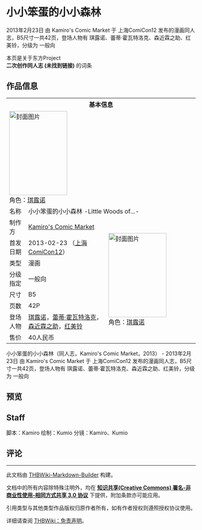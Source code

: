 # 小小笨蛋的小小森林

<!-- source html: G:\repos\THBWiki-Markdown-Builder\THBWikiMarkdown\Temp\main\5\5b\ns0%3A%E5%B0%8F%E5%B0%8F%E7%AC%A8%E8%9B%8B%E7%9A%84%E5%B0%8F%E5%B0%8F%E6%A3%AE%E6%9E%97.html -->

2013年2月23日 由 Kamiro's Comic Market 于 上海ComiCon12 发布的漫画同人志，B5尺寸一共42页，登场人物有 琪露诺、蕾蒂·霍瓦特洛克、森近霖之助、红美铃，分级为 一般向

本页是关于东方Project  
 **二次创作同人志 (未找到链接)** 的词条

## 作品信息

<table><tbody><tr><th colspan="3">基本信息</th></tr><tr><td class="cover-artwork-mobile" colspan="2"><a href="./文件-小小笨蛋的小小森林封面.jpg.md" class="image" title="封面图片"><img alt="封面图片" src="https://upload.thwiki.cc/thumb/a/a4/%E5%B0%8F%E5%B0%8F%E7%AC%A8%E8%9B%8B%E7%9A%84%E5%B0%8F%E5%B0%8F%E6%A3%AE%E6%9E%97%E5%B0%81%E9%9D%A2.jpg/154px-%E5%B0%8F%E5%B0%8F%E7%AC%A8%E8%9B%8B%E7%9A%84%E5%B0%8F%E5%B0%8F%E6%A3%AE%E6%9E%97%E5%B0%81%E9%9D%A2.jpg" decoding="async" loading="lazy" width="154" height="224" srcset="https://upload.thwiki.cc/thumb/a/a4/%E5%B0%8F%E5%B0%8F%E7%AC%A8%E8%9B%8B%E7%9A%84%E5%B0%8F%E5%B0%8F%E6%A3%AE%E6%9E%97%E5%B0%81%E9%9D%A2.jpg/231px-%E5%B0%8F%E5%B0%8F%E7%AC%A8%E8%9B%8B%E7%9A%84%E5%B0%8F%E5%B0%8F%E6%A3%AE%E6%9E%97%E5%B0%81%E9%9D%A2.jpg 1.5x, https://upload.thwiki.cc/thumb/a/a4/%E5%B0%8F%E5%B0%8F%E7%AC%A8%E8%9B%8B%E7%9A%84%E5%B0%8F%E5%B0%8F%E6%A3%AE%E6%9E%97%E5%B0%81%E9%9D%A2.jpg/308px-%E5%B0%8F%E5%B0%8F%E7%AC%A8%E8%9B%8B%E7%9A%84%E5%B0%8F%E5%B0%8F%E6%A3%AE%E6%9E%97%E5%B0%81%E9%9D%A2.jpg 2x" data-file-width="2752" data-file-height="4000"></a><div class="cover-char">角色：<a href="./琪露诺.md" title="琪露诺">琪露诺</a></div></td>
</tr><tr><td class="label">名称</td><td colspan="2"> 小小笨蛋的小小森林 -Little Woods of...- </td></tr><tr><td class="label">制作方</td><td><a href="./Kamiro's_Comic_Market.md" title="Kamiro&#39;s Comic Market">Kamiro's Comic Market</a></td><td class="cover-artwork" rowspan="8" style="min-width:224px;"><a href="./文件-小小笨蛋的小小森林封面.jpg.md" class="image" title="封面图片"><img alt="封面图片" src="https://upload.thwiki.cc/thumb/a/a4/%E5%B0%8F%E5%B0%8F%E7%AC%A8%E8%9B%8B%E7%9A%84%E5%B0%8F%E5%B0%8F%E6%A3%AE%E6%9E%97%E5%B0%81%E9%9D%A2.jpg/154px-%E5%B0%8F%E5%B0%8F%E7%AC%A8%E8%9B%8B%E7%9A%84%E5%B0%8F%E5%B0%8F%E6%A3%AE%E6%9E%97%E5%B0%81%E9%9D%A2.jpg" decoding="async" loading="lazy" width="154" height="224" srcset="https://upload.thwiki.cc/thumb/a/a4/%E5%B0%8F%E5%B0%8F%E7%AC%A8%E8%9B%8B%E7%9A%84%E5%B0%8F%E5%B0%8F%E6%A3%AE%E6%9E%97%E5%B0%81%E9%9D%A2.jpg/231px-%E5%B0%8F%E5%B0%8F%E7%AC%A8%E8%9B%8B%E7%9A%84%E5%B0%8F%E5%B0%8F%E6%A3%AE%E6%9E%97%E5%B0%81%E9%9D%A2.jpg 1.5x, https://upload.thwiki.cc/thumb/a/a4/%E5%B0%8F%E5%B0%8F%E7%AC%A8%E8%9B%8B%E7%9A%84%E5%B0%8F%E5%B0%8F%E6%A3%AE%E6%9E%97%E5%B0%81%E9%9D%A2.jpg/308px-%E5%B0%8F%E5%B0%8F%E7%AC%A8%E8%9B%8B%E7%9A%84%E5%B0%8F%E5%B0%8F%E6%A3%AE%E6%9E%97%E5%B0%81%E9%9D%A2.jpg 2x" data-file-width="2752" data-file-height="4000"></a><div class="cover-char">角色：<a href="./琪露诺.md" title="琪露诺">琪露诺</a></div></td>
</tr><tr><td class="label">首发日期</td><td>2013-02-23&#160;（<a href="/展会作品列表?e=%E4%B8%8A%E6%B5%B7ComiCon%2312">上海ComiCon12</a>）</td></tr><tr><td class="label">类型</td><td>漫画</td></tr><tr><td class="label">分级指定</td><td>一般向</td></tr><tr><td class="label">尺寸</td><td>B5</td></tr><tr><td class="label">页数</td><td>42P</td></tr><tr><td class="label">登场人物</td><td><a href="./琪露诺.md" title="琪露诺">琪露诺</a>，<a href="./蕾蒂·霍瓦特洛克.md" title="蕾蒂·霍瓦特洛克">蕾蒂·霍瓦特洛克</a>，<a href="./森近霖之助.md" title="森近霖之助">森近霖之助</a>，<a href="./红美铃.md" title="红美铃">红美铃</a></td></tr><tr><td class="label">售价</td><td>40人民币</td></tr></tbody></table>

小小笨蛋的小小森林（同人志，Kamiro's Comic Market，2013） - 2013年2月23日 由 Kamiro's Comic Market 于 上海ComiCon12 发布的漫画同人志，B5尺寸一共42页，登场人物有 琪露诺、蕾蒂·霍瓦特洛克、森近霖之助、红美铃，分级为 一般向

## 预览

## Staff
脚本：Kamiro
绘制：Kumio
分镜：Kamiro、Kumio


## 评论




---

此文档由 [THBWiki-Markdown-Builder](https://github.com/Delsin-Yu/THBWiki-Markdown-Builder) 构建。

文档中的所有内容除特殊注明外，均在 [**知识共享(Creative Commons) 署名-非商业性使用-相同方式共享 3.0 协议**](https://creativecommons.org/licenses/by-sa/3.0/deed.zh-hans) 下提供，附加条款亦可能应用。

引用类型与其他类型作品版权归原作者所有，如有作者授权则遵照授权协议使用。

详细请查阅 [THBWiki：免责声明](https://thbwiki.cc/THBWiki:%E5%85%8D%E8%B4%A3%E5%A3%B0%E6%98%8E)。

